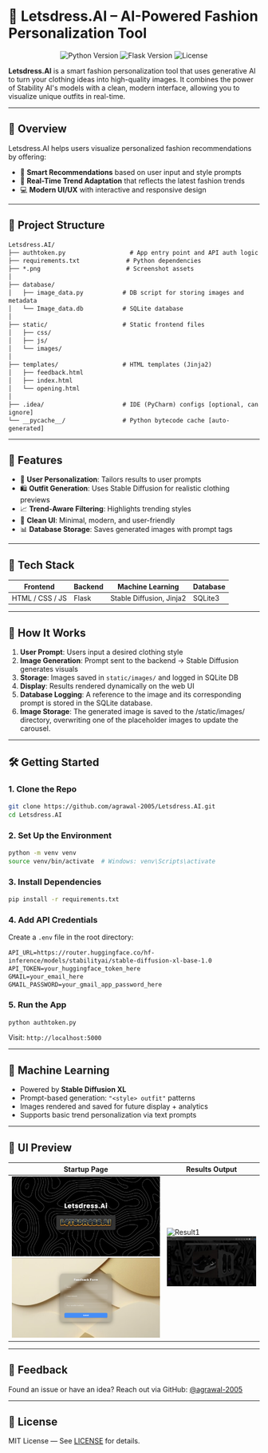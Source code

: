 # 👗 Letsdress.AI – AI-Powered Fashion Personalization Tool

<p align="center">
<img src="https://img.shields.io/badge/Python-3.9%2B-blue?style=for-the-badge&logo=python" alt="Python Version">
<img src="https://img.shields.io/badge/Flask-2.x-black?style=for-the-badge&logo=flask" alt="Flask Version">
<img src="https://img.shields.io/badge/License-MIT-green?style=for-the-badge" alt="License">
</p>

**Letsdress.AI** is a smart fashion personalization tool that uses generative AI to turn your clothing ideas into high-quality images. It combines the power of Stability AI's models with a clean, modern interface, allowing you to visualize unique outfits in real-time.

---

## 📌 Overview

Letsdress.AI helps users visualize personalized fashion recommendations by offering:

* 🧠 **Smart Recommendations** based on user input and style prompts
* 🔁 **Real-Time Trend Adaptation** that reflects the latest fashion trends
* 💻 **Modern UI/UX** with interactive and responsive design

---

## 📁 Project Structure

```
Letsdress.AI/
├── authtoken.py                  # App entry point and API auth logic
├── requirements.txt             # Python dependencies
├── *.png                        # Screenshot assets
│
├── database/
│   ├── image_data.py           # DB script for storing images and metadata
│   └── Image_data.db           # SQLite database
│
├── static/                     # Static frontend files
│   ├── css/
│   ├── js/
│   └── images/
│
├── templates/                  # HTML templates (Jinja2)
│   ├── feedback.html
│   ├── index.html
│   └── opening.html
│
├── .idea/                      # IDE (PyCharm) configs [optional, can ignore]
└── __pycache__/                # Python bytecode cache [auto-generated]
```

---

## 🧠 Features

* 👤 **User Personalization**: Tailors results to user prompts
* 🛍️ **Outfit Generation**: Uses Stable Diffusion for realistic clothing previews
* 📈 **Trend-Aware Filtering**: Highlights trending styles
* 💅 **Clean UI**: Minimal, modern, and user-friendly
* 📊 **Database Storage**: Saves generated images with prompt tags

---

## 🧰 Tech Stack

| Frontend        | Backend | Machine Learning         | Database |
| --------------- | ------- | ------------------------ | -------- |
| HTML / CSS / JS | Flask   | Stable Diffusion, Jinja2 | SQLite3  |

---

## 🔄 How It Works

1. **User Prompt**: Users input a desired clothing style
2. **Image Generation**: Prompt sent to the backend → Stable Diffusion generates visuals
3. **Storage**: Images saved in `static/images/` and logged in SQLite DB
4. **Display**: Results rendered dynamically on the web UI
5. **Database Logging**: A reference to the image and its corresponding prompt is stored in the SQLite database.
6. **Image Storage**: The generated image is saved to the /static/images/ directory, overwriting one of the placeholder images to update the carousel.

---

## 🛠️ Getting Started

### 1. Clone the Repo

```bash
git clone https://github.com/agrawal-2005/Letsdress.AI.git
cd Letsdress.AI
```

### 2. Set Up the Environment

```bash
python -m venv venv
source venv/bin/activate  # Windows: venv\Scripts\activate
```

### 3. Install Dependencies

```bash
pip install -r requirements.txt
```

### 4. Add API Credentials

Create a `.env` file in the root directory:

```env
API_URL=https://router.huggingface.co/hf-inference/models/stabilityai/stable-diffusion-xl-base-1.0
API_TOKEN=your_huggingface_token_here
GMAIL=your_email_here
GMAIL_PASSWORD=your_gmail_app_password_here
```

### 5. Run the App

```bash
python authtoken.py
```

Visit: `http://localhost:5000`

---

## 🧬 Machine Learning

* Powered by **Stable Diffusion XL**
* Prompt-based generation: `"<style> outfit"` patterns
* Images rendered and saved for future display + analytics
* Supports basic trend personalization via text prompts

---

## 📸 UI Preview

| Startup Page                        | Results Output                                            |
| ----------------------------------- | --------------------------------------------------------- |
| ![Startup](startup-page.png) ![Feedback Form](feedback_form.png) | ![Result1](result.png) ![Result2](prompt-based-image.png) |

---

## 🙋 Feedback

Found an issue or have an idea?
Reach out via GitHub: [@agrawal-2005](https://github.com/agrawal-2005)

---

## 📄 License

MIT License — See [LICENSE](LICENSE) for details.